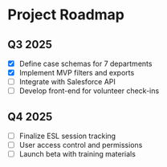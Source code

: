 # Project Roadmap

## Q3 2025
- [x] Define case schemas for 7 departments
- [x] Implement MVP filters and exports
- [ ] Integrate with Salesforce API
- [ ] Develop front-end for volunteer check-ins

## Q4 2025
- [ ] Finalize ESL session tracking
- [ ] User access control and permissions
- [ ] Launch beta with training materials
